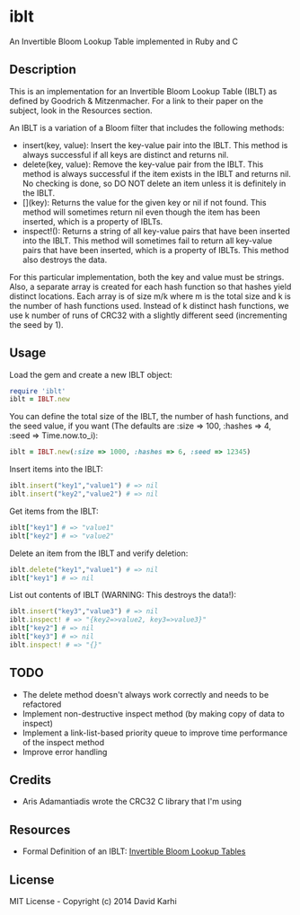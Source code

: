 # iblt

An Invertible Bloom Lookup Table implemented in Ruby and C

## Description

This is an implementation for an Invertible Bloom Lookup Table (IBLT) as defined by Goodrich & Mitzenmacher. For a link to their paper on the subject, look in the Resources section.

An IBLT is a variation of a Bloom filter that includes the following methods:

- insert(key, value): Insert the key-value pair into the IBLT. This method is always successful if all keys are distinct and returns nil.
- delete(key, value): Remove the key-value pair from the IBLT. This method is always successful if the item exists in the IBLT and returns nil. No checking is done, so DO NOT delete an item unless it is definitely in the IBLT. 
- \[\](key): Returns the value for the given key or nil if not found. This method will sometimes return nil even though the item has been inserted, which is a property of IBLTs.
- inspect!(): Returns a string of all key-value pairs that have been inserted into the IBLT. This method will sometimes fail to return all key-value pairs that have been inserted, which is a property of IBLTs. This method also destroys the data.  

For this particular implementation, both the key and value must be strings. Also, a separate array is created for each hash function so that hashes yield distinct locations. Each array is of size m/k where m is the total size and k is the number of hash functions used. Instead of k distinct hash functions, we use k number of runs of CRC32 with a slightly different seed (incrementing the seed by 1).  

## Usage

Load the gem and create a new IBLT object:

```ruby
require 'iblt'
iblt = IBLT.new
```

You can define the total size of the IBLT, the number of hash functions, and the seed value, if you want (The defaults are :size => 100, :hashes => 4, :seed => Time.now.to_i):

```ruby
iblt = IBLT.new(:size => 1000, :hashes => 6, :seed => 12345)
```

Insert items into the IBLT:

```ruby
iblt.insert("key1","value1") # => nil
iblt.insert("key2","value2") # => nil
```

Get items from the IBLT:

```ruby
iblt["key1"] # => "value1"
iblt["key2"] # => "value2"
```

Delete an item from the IBLT and verify deletion:

```ruby
iblt.delete("key1","value1") # => nil
iblt["key1"] # => nil
```

List out contents of IBLT (WARNING: This destroys the data!):

```ruby
iblt.insert("key3","value3") # => nil
iblt.inspect! # => "{key2=>value2, key3=>value3}"
iblt["key2"] # => nil
iblt["key3"] # => nil
iblt.inspect! # => "{}"
```

## TODO

- The delete method doesn't always work correctly and needs to be refactored
- Implement non-destructive inspect method (by making copy of data to inspect)
- Implement a link-list-based priority queue to improve time performance of the inspect method
- Improve error handling

## Credits

- Aris Adamantiadis wrote the CRC32 C library that I'm using

## Resources

- Formal Definition of an IBLT: [Invertible Bloom Lookup Tables](http://arxiv.org/pdf/1101.2245.pdf)

## License

MIT License - Copyright (c) 2014 David Karhi
